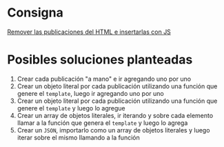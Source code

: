 # Consigna

[Remover las publicaciones del HTML e insertarlas con JS](https://drive.google.com/file/d/1LI9mEtBGY-P3xipXtG2g-E1BEY6tP7ih/view)

# Posibles soluciones planteadas

1. Crear cada publicación "a mano" e ir agregando uno por uno
2. Crear un objeto literal por cada publicación utilizando una función que genere el `template`, luego ir agregando uno por uno
3. Crear un objeto literal por cada publicación utilizando una función que genere el `template` y luego lo agregue
4. Crear un array de objetos literales, ir iterando y sobre cada elemento llamar a la función que genera el `template` y luego lo agrega
5. Crear un `JSON`, importarlo como un array de objetos literales y luego iterar sobre el mismo llamando a la función
